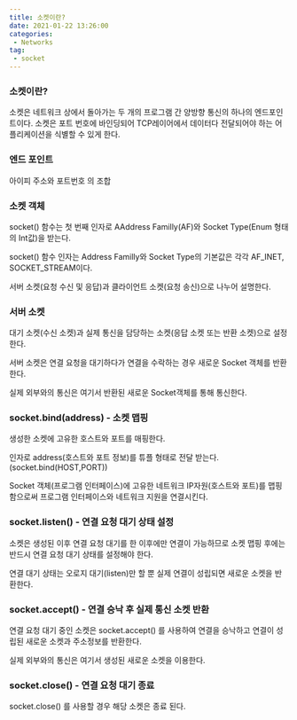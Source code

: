 ```yaml
---
title: 소켓이란?
date: 2021-01-22 13:26:00
categories:
 - Networks
tag:
 - socket
---
```




### 소켓이란?

소켓은 네트워크 상에서 돌아가는 두 개의 프로그램 간 양방향 통신의 하나의 엔드포인트이다. 소켓은 포트 번호에 바인딩되어 TCP레이어에서 데이터다 전달되어야 하는 어플리케이션을 식별할 수 있게 한다.



<!-- more -->

### 엔드 포인트

아이피 주소와 포트번호 의 조합



### 소켓 객체

socket() 함수는 첫 번째 인자로 AAddress Familly(AF)와 Socket Type(Enum 형태의 Int값)을 받는다.

socket() 함수 인자는 Address Familly와 Socket Type의 기본값은 각각 AF_INET, SOCKET_STREAM이다.

서버 소켓(요청 수신 및 응답)과 클라이언트 소켓(요청 송신)으로 나누어 설명한다.



### 서버 소켓

대기 소켓(수신 소켓)과 실제 통신을 담당하는 소켓(응답 소켓 또는 반환 소켓)으로 설정한다.

서버 소켓은 연결 요청을 대기하다가 연결을 수락하는 경우 새로운 Socket 객체를 반환한다.

실제 외부와의 통신은 여기서 반환된 새로운 Socket객체를 통해 통신한다.



### socket.bind(address) - 소켓 맵핑

생성한 소켓에 고유한 호스트와 포트를 매핑한다.

인자로 address(호스트와 포트 정보)를 튜플 형태로 전달 받는다. (socket.bind(HOST,PORT))

Socket 객체(프로그램 인터페이스)에 고유한 네트워크 IP자원(호스트와 포트)를 맵핑함으로써 프로그램 인터페이스와 네트워크 지원을 연결시킨다.



### socket.listen() - 연결 요청 대기 상태 설정

소켓은 생성된 이후 연결 요청 대기를 한 이후에만 연결이 가능하므로 소켓 맵핑 후에는 반드시 연결 요청 대기 상태를 설정해야 한다.

연결 대기 상태는 오로지 대기(listen)만 할 뿐 실제 연결이 성립되면 새로운 소켓을 반환한다.



### socket.accept() - 연결 승낙 후 실제 통신 소켓 반환

연결 요청 대기 중인 소켓은 socket.accept() 를 사용하여 연결을 승낙하고 연결이 성립된 새로운 소켓과 주소정보를 반환한다.

실제 외부와의 통신은 여기서 생성된 새로운 소켓을 이용한다.



### socket.close() - 연결 요청 대기 종료

socket.close() 를 사용할 경우 해당 소켓은 종료 된다.